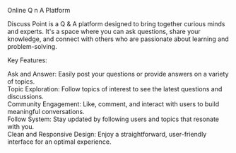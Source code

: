 Online Q n A Platform <br>

Discuss Point is a Q & A platform designed to bring together curious minds and experts. It's a space where you can ask questions, share your knowledge, and connect with others who are passionate about learning and problem-solving. <br>

Key Features: <br>

Ask and Answer: Easily post your questions or provide answers on a variety of topics. <br>
Topic Exploration: Follow topics of interest to see the latest questions and discussions. <br>
Community Engagement: Like, comment, and interact with users to build meaningful conversations. <br>
Follow System: Stay updated by following users and topics that resonate with you. <br>
Clean and Responsive Design: Enjoy a straightforward, user-friendly interface for an optimal experience. <br>
